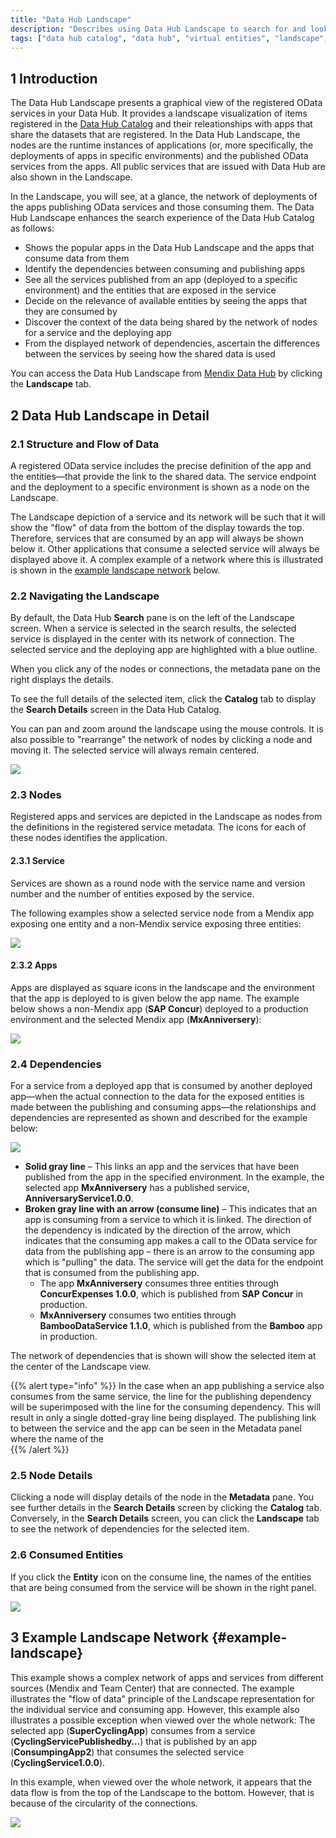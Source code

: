 ```yaml
---
title: "Data Hub Landscape"
description: "Describes using Data Hub Landscape to search for and look at registered assets"
tags: ["data hub catalog", "data hub", "virtual entities", "landscape", "published odata service"]
---
```


## 1 Introduction

The Data Hub Landscape presents a graphical view of the registered OData services in your Data Hub. It provides a landscape visualization of items registered in the [Data Hub Catalog](../data-hub-catalog/index) and their releationships with apps that share the datasets that are registered. In the Data Hub Landscape, the nodes are the runtime instances of applications (or, more specifically, the deployments of apps in specific environments) and the published OData services from the apps.  All public services that are issued with Data Hub are also shown in the Landscape.

In the Landscape, you will see, at a glance, the network of deployments of the apps publishing OData services and those consuming them. The Data Hub Landscape enhances the search experience of the Data Hub Catalog as follows: 

* Shows the popular apps in the Data Hub Landscape and the apps that consume data from them
* Identify the dependencies between consuming and publishing apps
* See all the services published from an app (deployed to a specific environment) and the entities that are exposed in the service
* Decide on the relevance of available entities by seeing the apps that they are consumed by
* Discover the context of the data being shared by the network of nodes for a service and the deploying app
* From the displayed network of dependencies, ascertain the differences between the services by seeing how the shared data is used

You can access the Data Hub Landscape from [Mendix Data Hub](https://hub.mendix.com/) by clicking the **Landscape** tab.

## 2 Data Hub Landscape in Detail

### 2.1 Structure and Flow of Data

A registered OData service includes the precise definition of the app and the entities—that provide the link to the shared data. The service endpoint and the deployment to a specific environment is shown as a node on the Landscape. 

The Landscape depiction of a service and its network will be such that it will show the "flow" of data  from the bottom of the display towards the top. Therefore, services that are consumed by an app will always be shown below it. Other applications that consume a selected service will always be displayed above it. A complex example of a network where this is illustrated is shown in the [example landscape network](#example-landscape) below.

### 2.2 Navigating the Landscape

By default, the Data Hub **Search** pane is on the left of the Landscape screen. When a service is selected in the search results, the selected service is displayed in the center with its network of connection. The selected service and the deploying app are highlighted with a blue outline.

When you click any of the nodes or connections, the metadata pane on the right displays the details.

To see the full details of the selected item, click the **Catalog** tab to display the **Search Details** screen in the Data Hub Catalog.

You can pan and zoom around the landscape using the mouse controls. It is also possible to "rearrange" the network of nodes by clicking a node and moving it.  The selected service will always remain centered. 

![](attachments/use-landscape/landscape.png)

### 2.3 Nodes

Registered apps and services are depicted in the Landscape as nodes from the definitions in the registered service metadata. The icons for each of these nodes identifies the application.

#### 2.3.1 Service

Services are shown as a round node with the service name and version number and the number of entities exposed by the service.

The following examples show a selected service node from a Mendix app exposing one entity and a non-Mendix service exposing three entities:

![](attachments/use-landscape/node-service.png)

#### 2.3.2 Apps

Apps are displayed as square icons in the landscape and the environment that the app is deployed to is given below the app name. The example below shows a non-Mendix app (**SAP Concur**) deployed to a production environment and the selected Mendix app (**MxAnniversery**):

![](attachments/use-landscape/node-apps.png)

### 2.4 Dependencies

For a service from a deployed app that is consumed by another deployed app—when the actual connection to the data for the exposed entities is made between the publishing and consuming apps—the relationships and dependencies are represented as shown and described for the example below: 

![](attachments/use-landscape/dependencies.png)

* **Solid gray line** – This links an app and the services that have been published from the app in the specified environment. In the example, the selected app **MxAnniversery** has a published service, **AnniversaryService1.0.0**. 
* **Broken gray line with an arrow (consume line)** – This indicates that an app is consuming from a service to which it is linked. The direction of the dependency is indicated by the direction of the arrow, which indicates that the consuming app makes a call to the OData service for data from the publishing app – there is an arrow to the consuming app which is "pulling" the data.  The service will get the data for the endpoint that is consumed from the publishing app.
	* The app **MxAnniversery** consumes three entities through **ConcurExpenses 1.0.0**, which is published from **SAP Concur** in production.
	* **MxAnniversery** consumes two entities through **BambooDataService 1.1.0**, which is published from the **Bamboo** app in production.

The network of dependencies that is shown will show the selected item at the center of the Landscape view. 

{{% alert type="info" %}}
In the case when an app publishing a service also consumes from the same service, the line for the publishing dependency will be superimposed with the line for the consuming dependency. This will result in only a single dotted-gray line being displayed. The publishing link to between the service and the app can be seen in the Metadata panel where the name of the  
{{% /alert %}}

### 2.5 Node Details

Clicking a node will display details of the node in the **Metadata** pane. You see further details in the **Search Details** screen by clicking the **Catalog** tab. Conversely, in the **Search Details** screen, you can click the **Landscape** tab to see the network of dependencies for the selected item. 

### 2.6 Consumed Entities

If you click the **Entity** icon on the consume line, the names of the entities that are being consumed from the service will be shown in the right panel.

![](attachments/use-landscape/consume-arrow-entitites-list.png)

## 3 Example Landscape Network {#example-landscape}

This example shows a complex network of apps and services from different sources (Mendix and Team Center) that are connected. The example illustrates the "flow of data" principle of the Landscape representation for the individual service and consuming app.  However, this example also illustrates a possible exception when viewed over the whole network: The selected app (**SuperCyclingApp**) consumes from a service (**CyclingServicePublishedby…**) that is published by an app (**ConsumpingApp2**) that consumes the selected service (**CyclingService1.0.0**).

In this example, when viewed over the whole network, it appears that the data flow is from the top of the Landscape to the bottom. However, that is because of the circularity of the connections.

![](attachments/use-landscape/complex-example.png)

